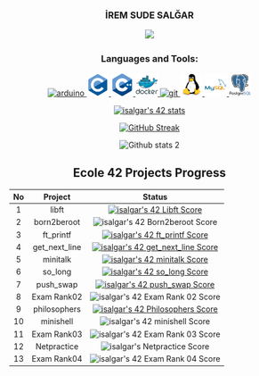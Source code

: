 <div align="center">

### İREM SUDE SALĞAR  
![](https://komarev.com/ghpvc/?username=iremsalgar&color=green)

<h3 align="center">Languages and Tools:</h3>
<p align="center"> <a href="https://www.arduino.cc/" target="_blank" rel="noreferrer"> <img src="https://cdn.worldvectorlogo.com/logos/arduino-1.svg" alt="arduino" width="40" height="40"/> </a> <a href="https://www.cprogramming.com/" target="_blank" rel="noreferrer"> <img src="https://raw.githubusercontent.com/devicons/devicon/master/icons/c/c-original.svg" alt="c" width="40" height="40"/> </a> <a href="https://www.w3schools.com/cpp/" target="_blank" rel="noreferrer"> <img src="https://raw.githubusercontent.com/devicons/devicon/master/icons/cplusplus/cplusplus-original.svg" alt="cplusplus" width="40" height="40"/> </a> <a href="https://www.docker.com/" target="_blank" rel="noreferrer"> <img src="https://raw.githubusercontent.com/devicons/devicon/master/icons/docker/docker-original-wordmark.svg" alt="docker" width="40" height="40"/> </a> <a href="https://git-scm.com/" target="_blank" rel="noreferrer"> <img src="https://www.vectorlogo.zone/logos/git-scm/git-scm-icon.svg" alt="git" width="40" height="40"/> </a> <a href="https://www.linux.org/" target="_blank" rel="noreferrer"> <img src="https://raw.githubusercontent.com/devicons/devicon/master/icons/linux/linux-original.svg" alt="linux" width="40" height="40"/> </a> <a href="https://www.mysql.com/" target="_blank" rel="noreferrer"> <img src="https://raw.githubusercontent.com/devicons/devicon/master/icons/mysql/mysql-original-wordmark.svg" alt="mysql" width="40" height="40"/> </a> <a href="https://www.postgresql.org" target="_blank" rel="noreferrer"> <img src="https://raw.githubusercontent.com/devicons/devicon/master/icons/postgresql/postgresql-original-wordmark.svg" alt="postgresql" width="40" height="40"/> </a> </p>

[![isalgar's 42 stats](https://badge42.vercel.app/api/v2/clc0q63z400060fidqtb7rlqe/stats?cursusId=21&coalitionId=227)](https://github.com/JaeSeoKim/badge42)

[![GitHub Streak](https://streak-stats.demolab.com?user=iremsalgar&theme=highcontrast)](https://git.io/streak-stats)

![Github stats 2](https://github-readme-stats.vercel.app/api?username=iremsalgar&show_icons=true&theme=highcontrast)

## Ecole 42 Projects Progress
| No | Project | Status  |  
| :---:  | :---:   | :---:  |
| 1  | libft           | [![isalgar's 42 Libft Score](https://badge42.vercel.app/api/v2/clc0q63z400060fidqtb7rlqe/project/2449958)](https://github.com/iremsalgar/42_Libft) 
| 2  | born2beroot     | ![isalgar's 42 Born2beroot Score](https://badge42.vercel.app/api/v2/clc0q63z400060fidqtb7rlqe/project/2557757)
| 3  | ft_printf       | [![isalgar's 42 ft_printf Score](https://badge42.vercel.app/api/v2/clc0q63z400060fidqtb7rlqe/project/2503727)](https://github.com/iremsalgar/42_Printf) 
| 4  | get_next_line   | [![isalgar's 42 get_next_line Score](https://badge42.vercel.app/api/v2/clc0q63z400060fidqtb7rlqe/project/2513891)](https://github.com/iremsalgar/42_Get_Next_Line)
| 5  | minitalk        | [![isalgar's 42 minitalk Score](https://badge42.vercel.app/api/v2/clc0q63z400060fidqtb7rlqe/project/2612545)](https://github.com/iremsalgar/42_Minitalk) 
| 6  | so_long         | [![isalgar's 42 so_long Score](https://badge42.vercel.app/api/v2/clc0q63z400060fidqtb7rlqe/project/2631057)](https://github.com/iremsalgar/42_So_Long)
| 7  | push_swap       | [![isalgar's 42 push_swap Score](https://badge42.vercel.app/api/v2/clc0q63z400060fidqtb7rlqe/project/2642320)](https://github.com/iremsalgar/42_Push_Swap)
| 8  | Exam Rank02     | ![isalgar's 42 Exam Rank 02 Score](https://badge42.vercel.app/api/v2/clc0q63z400060fidqtb7rlqe/project/2647970)
| 9  | philosophers    | [![isalgar's 42 Philosophers Score](https://badge42.vercel.app/api/v2/clc0q63z400060fidqtb7rlqe/project/2922304)](https://github.com/iremsalgar/42_Philoshophers) 
| 10 | minishell       | ![isalgar's 42 minishell Score](https://badge42.vercel.app/api/v2/clc0q63z400060fidqtb7rlqe/project/2922305)
| 11 | Exam Rank03     | ![isalgar's 42 Exam Rank 03 Score](https://badge42.vercel.app/api/v2/clc0q63z400060fidqtb7rlqe/project/2933315)
| 12 | Netpractice     | ![isalgar's Netpractice Score](https://badge42.vercel.app/api/v2/clc0q63z400060fidqtb7rlqe/project/2933315)
| 13 | Exam Rank04     | ![isalgar's 42 Exam Rank 04 Score](https://badge42.vercel.app/api/v2/clc0q63z400060fidqtb7rlqe/project/2933315)
</div>
